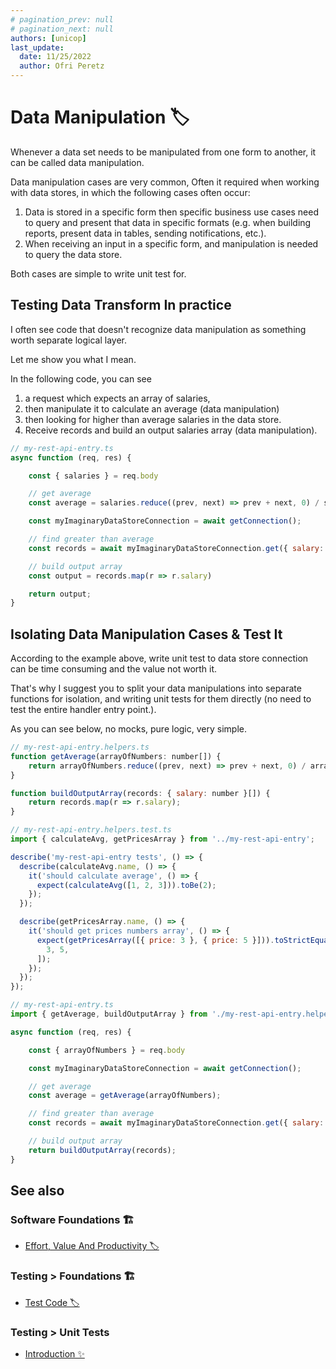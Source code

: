 ```yaml
---
# pagination_prev: null
# pagination_next: null
authors: [unicop]
last_update:
  date: 11/25/2022
  author: Ofri Peretz
---
```


# Data Manipulation 🏷️

Whenever a data set needs to be manipulated from one form to another, it can be called data manipulation.

Data manipulation cases are very common, Often it required when working with data stores, in which the following cases often occur:

1. Data is stored in a specific form then specific business use cases need to query and present that data in specific formats (e.g. when building reports, present data in tables, sending notifications, etc.).
1. When receiving an input in a specific form, and manipulation is needed to query the data store.

Both cases are simple to write unit test for.

## Testing Data Transform In practice

I often see code that doesn't recognize data manipulation as something worth separate logical layer.

Let me show you what I mean.

In the following code, you can see

1. a request which expects an array of salaries,
2. then manipulate it to calculate an average (data manipulation)
3. then looking for higher than average salaries in the data store.
4. Receive records and build an output salaries array (data manipulation).

```javascript
// my-rest-api-entry.ts
async function (req, res) {

    const { salaries } = req.body

    // get average
    const average = salaries.reduce((prev, next) => prev + next, 0) / salaries.length

    const myImaginaryDataStoreConnection = await getConnection();

    // find greater than average
    const records = await myImaginaryDataStoreConnection.get({ salary: { greaterThan: average } })

    // build output array
    const output = records.map(r => r.salary)

    return output;
}
```

## Isolating Data Manipulation Cases & Test It

According to the example above, write unit test to data store connection can be time consuming and the value not worth it.

That's why I suggest you to split your data manipulations into separate functions for isolation, and writing unit tests for them directly (no need to test the entire handler entry point.).

As you can see below, no mocks, pure logic, very simple.

```javascript
// my-rest-api-entry.helpers.ts
function getAverage(arrayOfNumbers: number[]) {
    return arrayOfNumbers.reduce((prev, next) => prev + next, 0) / arrayOfNumbers.length
}

function buildOutputArray(records: { salary: number }[]) {
    return records.map(r => r.salary);
}

// my-rest-api-entry.helpers.test.ts
import { calculateAvg, getPricesArray } from '../my-rest-api-entry';

describe('my-rest-api-entry tests', () => {
  describe(calculateAvg.name, () => {
    it('should calculate average', () => {
      expect(calculateAvg([1, 2, 3])).toBe(2);
    });
  });

  describe(getPricesArray.name, () => {
    it('should get prices numbers array', () => {
      expect(getPricesArray([{ price: 3 }, { price: 5 }])).toStrictEqual([
        3, 5,
      ]);
    });
  });
});

// my-rest-api-entry.ts
import { getAverage, buildOutputArray } from './my-rest-api-entry.helpers';

async function (req, res) {

    const { arrayOfNumbers } = req.body

    const myImaginaryDataStoreConnection = await getConnection();

    // get average
    const average = getAverage(arrayOfNumbers);

    // find greater than average
    const records = await myImaginaryDataStoreConnection.get({ salary: { greaterThan: average } })

    // build output array
    return buildOutputArray(records);
}
```

## See also

### Software Foundations 🏗️

- [Effort, Value And Productivity 🏷️](../../../foundations/effort-value-and-productivity.md)

### Testing > Foundations 🏗️

- [Test Code 🏷️](../../foundations/test-code.md)

### Testing > Unit Tests

- [Introduction ✨](../intro.md)
